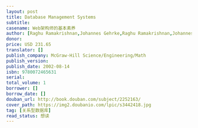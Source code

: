 ```yaml
---
layout: post
title: Database Management Systems
subtitle: 
casename: Web架构师的基本素养
author: [Raghu Ramakrishnan,Johannes Gehrke,Raghu Ramakrishnan,Johannes Gehrke]
donor: 
price: USD 231.65
translator: []
publish_company: McGraw-Hill Science/Engineering/Math
publish_version: 
publish_date: 2002-08-14
isbn: 9780072465631
serial: 
total_volume: 1
borrower: []
borrow_date: []
douban_url: http://book.douban.com/subject/2252163/
cover_path: https://img2.doubanio.com/lpic/s3442418.jpg
tag: [关系型数据库]
read_status: 想读
---
```

